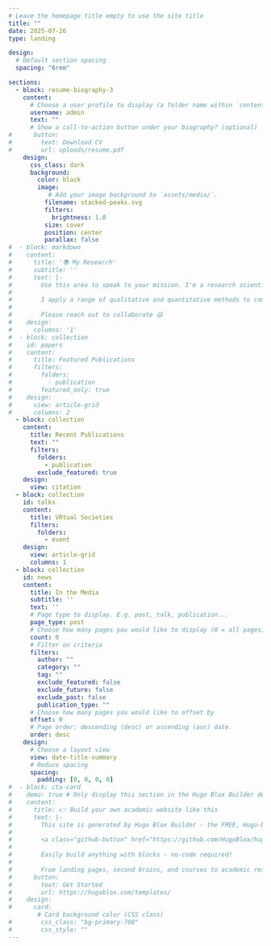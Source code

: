 ```yaml
---
# Leave the homepage title empty to use the site title
title: ""
date: 2025-07-26
type: landing

design:
  # Default section spacing
  spacing: "6rem"

sections:
  - block: resume-biography-3
    content:
      # Choose a user profile to display (a folder name within `content/authors/`)
      username: admin
      text: ""
      # Show a call-to-action button under your biography? (optional)
#      button:
#        text: Download CV
#        url: uploads/resume.pdf
    design:
      css_class: dark
      background:
        color: black
        image:
           # Add your image background to `assets/media/`.
          filename: stacked-peaks.svg
          filters:
            brightness: 1.0
          size: cover
          position: center
          parallax: false
#  - block: markdown
#    content:
#      title: '📚 My Research'
#      subtitle: ''
#      text: |-
#        Use this area to speak to your mission. I'm a research scientist in the Moonshot team at DeepMind. I blog about machine learning, deep learning, and moonshots.
#
#        I apply a range of qualitative and quantitative methods to comprehensively investigate the role of science and technology in the economy.
#        
#        Please reach out to collaborate 😃
#    design:
#      columns: '1'
#  - block: collection
#    id: papers
#    content:
#      title: Featured Publications
#      filters:
#        folders:
#          - publication
#        featured_only: true
#    design:
#      view: article-grid
#      columns: 2
  - block: collection
    content:
      title: Recent Publications
      text: ""
      filters:
        folders:
          - publication
        exclude_featured: true
    design:
      view: citation
  - block: collection
    id: talks
    content:
      title: VRtual Societies
      filters:
        folders:
          - event
    design:
      view: article-grid
      columns: 1
  - block: collection
    id: news
    content:
      title: In the Media
      subtitle: ''
      text: ''
      # Page type to display. E.g. post, talk, publication...
      page_type: post
      # Choose how many pages you would like to display (0 = all pages)
      count: 0
      # Filter on criteria
      filters:
        author: ""
        category: ""
        tag: ""
        exclude_featured: false
        exclude_future: false
        exclude_past: false
        publication_type: ""
      # Choose how many pages you would like to offset by
      offset: 0
      # Page order: descending (desc) or ascending (asc) date.
      order: desc
    design:
      # Choose a layout view
      view: date-title-summary
      # Reduce spacing
      spacing:
        padding: [0, 0, 0, 0]
#  - block: cta-card
#    demo: true # Only display this section in the Hugo Blox Builder demo site
#    content:
#      title: 👉 Build your own academic website like this
#      text: |-
#        This site is generated by Hugo Blox Builder - the FREE, Hugo-based open source website builder trusted by 250,000+ academics like you.
#
#        <a class="github-button" href="https://github.com/HugoBlox/hugo-blox-builder" data-color-scheme="no-preference: light; light: light; dark: dark;" data-icon="octicon-star" data-size="large" data-show-count="true" aria-label="Star HugoBlox/hugo-blox-builder on GitHub">Star</a>
#
#        Easily build anything with blocks - no-code required!
#        
#        From landing pages, second brains, and courses to academic resumés, conferences, and tech blogs.
#      button:
#        text: Get Started
#        url: https://hugoblox.com/templates/
#    design:
#      card:
        # Card background color (CSS class)
#        css_class: "bg-primary-700"
#        css_style: ""
---
```

